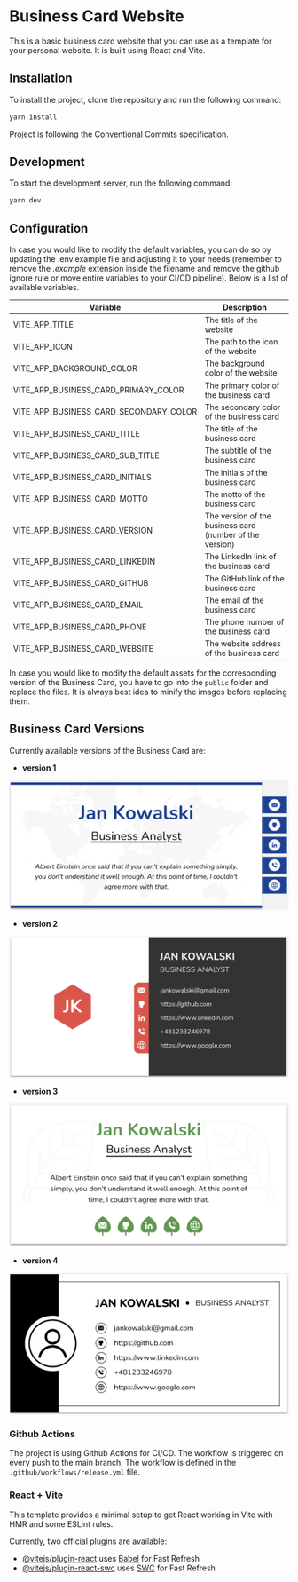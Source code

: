 # Business Card Website

This is a basic business card website that you can use as a template for your personal website. It is built using React and Vite.

## Installation

To install the project, clone the repository and run the following command:

```bash
yarn install
```

Project is following the [Conventional Commits](https://www.conventionalcommits.org/en/v1.0.0/) specification.

## Development

To start the development server, run the following command:

```bash
yarn dev
```

## Configuration

In case you would like to modify the default variables, you can do so by updating the .env.example file and adjusting it to your needs (remember to remove the *.example* extension inside the filename and remove the github ignore rule or move entire variables to your CI/CD pipeline). Below is a list of available variables.

| Variable                                | Description                                                     |
|-----------------------------------------|-----------------------------------------------------------------|
| VITE_APP_TITLE                          | The title of the website                                        |
| VITE_APP_ICON                           | The path to the icon of the website                             |
| VITE_APP_BACKGROUND_COLOR               | The background color of the website                             |
| VITE_APP_BUSINESS_CARD_PRIMARY_COLOR    | The primary color of the business card                          |
| VITE_APP_BUSINESS_CARD_SECONDARY_COLOR  | The secondary color of the business card                        |
| VITE_APP_BUSINESS_CARD_TITLE            | The title of the business card                                  |
| VITE_APP_BUSINESS_CARD_SUB_TITLE        | The subtitle of the business card                               |
| VITE_APP_BUSINESS_CARD_INITIALS         | The initials of the business card                               |
| VITE_APP_BUSINESS_CARD_MOTTO            | The motto of the business card                                  |
| VITE_APP_BUSINESS_CARD_VERSION          | The version of the business card (number of the version)        |
| VITE_APP_BUSINESS_CARD_LINKEDIN         | The LinkedIn link of the business card                          |
| VITE_APP_BUSINESS_CARD_GITHUB           | The GitHub link of the business card                            |
| VITE_APP_BUSINESS_CARD_EMAIL            | The email of the business card                                  |
| VITE_APP_BUSINESS_CARD_PHONE            | The phone number of the business card                           |
| VITE_APP_BUSINESS_CARD_WEBSITE          | The website address of the business card                        |

In case you would like to modify the default assets for the corresponding version of the Business Card, you have to go into the `public` folder and replace the files. It is always best idea to minify the images before replacing them.

## Business Card Versions

Currently available versions of the Business Card are:

- **version 1**

![Business Card Version 1](public/examples/bs_v1.png)

- **version 2**

![Business Card Version 2](public/examples/bs_v2.png)

- **version 3**

![Business Card Version 3](public/examples/bs_v3.png)

- **version 4**

![Business Card Version 4](public/examples/bs_v4.png)

### Github Actions

The project is using Github Actions for CI/CD. The workflow is triggered on every push to the main branch. The workflow is defined in the `.github/workflows/release.yml` file.

### React + Vite

This template provides a minimal setup to get React working in Vite with HMR and some ESLint rules.

Currently, two official plugins are available:

- [@vitejs/plugin-react](https://github.com/vitejs/vite-plugin-react/blob/main/packages/plugin-react/README.md) uses [Babel](https://babeljs.io/) for Fast Refresh
- [@vitejs/plugin-react-swc](https://github.com/vitejs/vite-plugin-react-swc) uses [SWC](https://swc.rs/) for Fast Refresh
